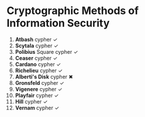 # Cryptographic Methods of Information Security
1. **Atbash** cypher ✓
2. **Scytala** cypher ✓
3. **Polibius** Square cypher ✓
4. **Ceaser** cypher ✓
5. **Cardano** cypher ✓
6. **Richelieu** cypher ✓
7. **Alberti's Disk** cypher ✖
8. **Gronsfeld** cypher ✓
9. **Vigenere** cypher ✓
10. **Playfair** cypher ✓
11. **Hill** cypher ✓
12. **Vernam** cypher ✓

